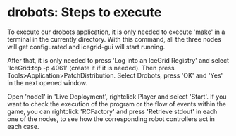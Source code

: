 # drobots: Steps to execute
To execute our drobots application, it is only needed to execute 'make' in a terminal in the currently directory. With this command, all the three nodes will get configurated and icegrid-gui will start running.

After that, it is only needed to press 'Log into an IceGrid Registry' and select 'IceGrid:tcp -p 4061' (create it if it is needed). Then press Tools>Application>PatchDistribution. Select Drobots, press 'OK' and 'Yes' in the next opened window.

Open 'node1' in 'Live Deployment', rightclick Player and select 'Start'. If you want to check the execution of the program or the flow of events within the game, you can rightclick 'RCFactory' and press 'Retrieve stdout' in each one of the nodes, to see how the corresponding robot controllers act in each case.
